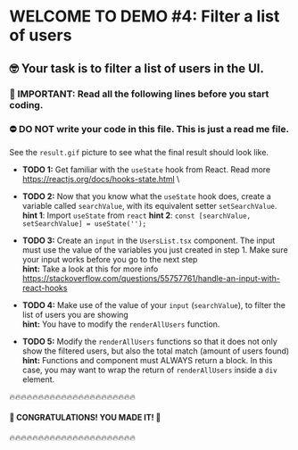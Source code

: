 # WELCOME TO DEMO #4: Filter a list of users

## 🤓️ Your task is to filter a list of users in the UI.

### 📢️ IMPORTANT: Read all the following lines before you start coding.

### ⛔️ DO NOT write your code in this file. This is just a read me file.

See the `result.gif` picture to see what the final result should look like.

- **TODO 1:** Get familiar with the `useState` hook from React. Read more https://reactjs.org/docs/hooks-state.html \

- **TODO 2:** Now that you know what the `useState` hook does, create a variable called `searchValue`, with its equivalent setter `setSearchValue`. \
  **hint 1**: Import `useState` from `react`
  **hint 2**: `const [searchValue, setSearchValue] = useState('');`

- **TODO 3:** Create an `input` in the `UsersList.tsx` component. The input must use the value of the variables you just created in step 1. Make sure your input works before you go to the next step \
  **hint:** Take a look at this for more info https://stackoverflow.com/questions/55757761/handle-an-input-with-react-hooks

- **TODO 4:** Make use of the value of your `input` (`searchValue`), to filter the list of users you are showing \
  **hint:** You have to modify the `renderAllUsers` function.

- **TODO 5:** Modify the `renderAllUsers` functions so that it does not only show the filtered users, but also the total match (amount of users found) \
  **hint:** Functions and component must ALWAYS return a block. In this case, you may want to wrap the return of `renderAllUsers` inside a `div` element.

🔥🔥🔥🔥🔥🔥🔥🔥🔥🔥🔥🔥🔥🔥🔥🔥🔥🔥🔥🔥🔥🔥

#### 🎊️ CONGRATULATIONS! YOU MADE IT! 🎊️

🔥🔥🔥🔥🔥🔥🔥🔥🔥🔥🔥🔥🔥🔥🔥🔥🔥🔥🔥🔥🔥🔥
